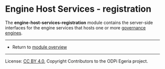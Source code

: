 <!-- SPDX-License-Identifier: CC-BY-4.0 -->
<!-- Copyright Contributors to the ODPi Egeria project. -->

# Engine Host Services - registration

The **engine-host-services-registration** module contains the server-side
interfaces for the engine services that hosts one or more
[governance engines](../../../access-services/governance-engine/docs/concepts/governance-engine.md).


----
* Return to [module overview](..)


----
License: [CC BY 4.0](https://creativecommons.org/licenses/by/4.0/),
Copyright Contributors to the ODPi Egeria project.